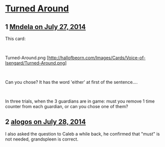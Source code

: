 # [Turned Around](https://community.fantasyflightgames.com/topic/111822-turned-around/)

## 1 [Mndela on July 27, 2014](https://community.fantasyflightgames.com/topic/111822-turned-around/?do=findComment&comment=1171938)

This card:

 

Turned-Around.png [http://hallofbeorn.com/Images/Cards/Voice-of-Isengard/Turned-Around.png]

 

Can you chose? It has the word 'either' at first of the sentence....

 

In three trials, when the 3 guardians are in game: must you remove 1 time counter from each guardian, or can you chose one of them?

## 2 [alogos on July 28, 2014](https://community.fantasyflightgames.com/topic/111822-turned-around/?do=findComment&comment=1173971)

I also asked the question to Caleb a while back, he confirmed that "must" is not needed, grandspleen is correct.

